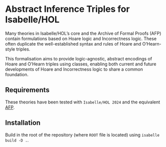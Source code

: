 # Abstract Inference Triples for Isabelle/HOL

Many theories in Isabelle/HOL’s core and the Archive of Formal Proofs (AFP) contain formulations 
based on Hoare logic and Incorrectness logic. 
These often duplicate the well-established syntax and rules of Hoare and O’Hearn-style triples. 

This formalisation aims to provide logic-agnostic, abstract encodings of Hoare and O’Hearn 
triples using classes, enabling both current and future developments of Hoare and Incorrectness 
logic to share a common foundation. 

## Requirements 

These theories have been tested with `Isabelle/HOL 2024` and the equivalent [AFP](https://www.isa-afp.org/).

## Installation

Build in the root of the repository (where `ROOT` file is located) using `isabelle build -D .`.
